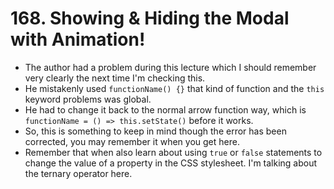 # 168. Showing & Hiding the Modal with Animation!
- The author had a problem during this lecture which I should remember very clearly the next time I'm checking this.
- He mistakenly used `functionName() {}` that kind of function and the `this` keyword problems was global. 
- He had to change it back to the normal arrow function way, which is `functionName = () => this.setState()` before it works.
- So, this is something to keep in mind though the error has been corrected, you may remember it when you get here.
- Remember that when also learn about using `true` or `false` statements to change the value of a property in the CSS stylesheet. I'm talking about the ternary operator here.